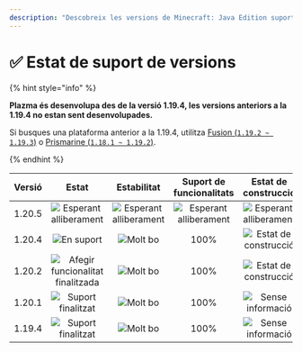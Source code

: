 ```yaml
---
description: "Descobreix les versions de Minecraft: Java Edition suportades a Plazma."
---
```


# ✅ Estat de suport de versions

{% hint style="info" %}

**Plazma és desenvolupa des de la versió 1.19.4, les versions anteriors a la 1.19.4 no estan sent desenvolupades.**

Si busques una plataforma anterior a la 1.19.4, utilitza [Fusion (`1.19.2 ~ 1.19.3`)](https://github.com/RuinedTechnologyUnify/Fusion) o [Prismarine (`1.18.1 ~ 1.19.2`)](https://github.com/PrismarineTeam/Prismarine).

{% endhint %}

[wtr]: https://img.shields.io/badge/Esperant%20el%20llançament-gray?style=for-the-badge

[atv]: https://img.shields.io/badge/Recursos-success?style=for-the-badge

[mtn]: https://img.shields.io/badge/Afegir%20funcionalitat%20finalitzada-blue?style=for-the-badge

[eol]: https://img.shields.io/badge/Suport%20finalitzat-red?style=for-the-badge

[nul]: https://img.shields.io/badge/Informació%20no%20disponible-gray?style=for-the-badge

[vgd]: https://img.shields.io/badge/Molt%20bo-blue?style=for-the-badge

[100]: https://img.shields.io/badge/100%25-blue?style=for-the-badge

| Versió |                   Estat                  |          Estabilitat          |    Suport de funcionalitats   |      Estat de construcció     |
| :----: | :--------------------------------------: | :---------------------------: | :---------------------------: | :---------------------------: |
| 1.20.5 |       ![Esperant alliberament][wtr]      | ![Esperant alliberament][wtr] | ![Esperant alliberament][wtr] | ![Esperant alliberament][wtr] |
| 1.20.4 |             ![En suport][atv]            |        ![Molt bo][vgd]        |              100%             |  ![Estat de construcció][204] |
| 1.20.2 | ![Afegir funcionalitat finalitzada][mtn] |        ![Molt bo][vgd]        |              100%             |  ![Estat de construcció][202] |
| 1.20.1 |         ![Suport finalitzat][eol]        |        ![Molt bo][vgd]        |              100%             |    ![Sense informació][nul]   |
| 1.19.4 |         ![Suport finalitzat][eol]        |        ![Molt bo][vgd]        |              100%             |    ![Sense informació][nul]   |

[204]: https://img.shields.io/github/actions/workflow/status/PlazmaMC/Plazma/release.yml?style=for-the-badge&label=%20&branch=ver/1.20.4

[202]: https://img.shields.io/github/actions/workflow/status/PlazmaMC/Plazma/release.yml?style=for-the-badge&label=%20&branch=ver/1.20.2

<!--

https://api.plazmamc.org/v1/badge/<bit>/<str>
- bit: RGB (Boolean, ...)
    - EX) 110 -> Yellow / 001 -> Blue / 000 -> Grey
    000 001 010 011 100 101 110 111

[wtr]: https://api.plazmamc.org/v1/badge/0/릴리스%20대기중

[dev]: https://api.plazmamc.org/v1/badge/1/개발중
[atv]: https://api.plazmamc.org/v1/badge/2/지원중
[mtn]: https://api.plazmamc.org/v1/badge/6/기능%20추가%20종료
[eol]: https://api.plazmamc.org/v1/badge/4/지원%20종료

[ukn]: https://api.plazmamc.org/v1/badge/0/정보%20없음
[vgd]: https://api.plazmamc.org/v1/badge/1/매우%20좋음

|  버전  |          상태          |        안정성        |       기능 지원       |       빌드 상태       |
| :----: | :-------------------: | :------------------: | :------------------: | :------------------: |
| 1.20.5 | ![릴리스 대기중][wtr]  | ![릴리스 대기중][wtr] | ![릴리스 대기중][wtr] | ![릴리스 대기중][wtr] |
| 1.20.4 |    ![지원중][atv]     |   ![매우 좋음][vgd]   |         100%         | [![빌드 상태](https://build.plazmamc.org/1.20.4/sh)](https://build.plazmamc.org/1.20.4/) |
| 1.20.2 | ![기능 추가 종료][mtn] |   ![매우 좋음][vgd]   |         100%        | [![빌드 상태](https://build.plazmamc.org/1.20.2/sh)](https://build.plazmamc.org/1.20.2/) |
| 1.20.1 |   ![지원 종료][eol]    |   ![매우 좋음][vgd]  |         100%         |   ![빌드 상태][ukn]   |
| 1.19.4 |   ![지원 종료][eol]    |   ![매우 좋음][vgd]  |         100%         |   ![빌드 상태][ukn]   |
-->
